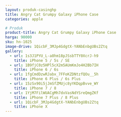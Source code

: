 ```yaml
---
layout: produk-casinghp
title: Angry Cat Grumpy Galaxy iPhone Case
categories: apple

# Produk
product-title: Angry Cat Grumpy Galaxy iPhone Case
harga: 90000
sku: hn-1025
image-drive: 1QicbF_3MJp4GdgtX-YANbEnbgUBs2Ztq
gallery:
  - url: 1s3J1PYU_L-a8hm18pJSsbTTY0XcrJ-h9
    title: iPhone 5 / 5s / SE
  - url: 1B9fjC0z5HPl5cX2m5AUmKmJo4H2Bb7IH
    title: iPhone 6 / 6s
  - url: 1fgCmdDzwRJabx_7FFoKZDNtzfQOu__5h
    title: iPhone 6 Plus / 6s Plus
  - url: 15zSx90i5jJmSfZMUjc8yYKDqpBvve_WY
    title: iPhone 7 / 8
  - url: 1YjM7FilWUACgMh7dxVasNdYSreQmgZKf
    title: iPhone 7 Plus / 8 Plus
  - url: 1QicbF_3MJp4GdgtX-YANbEnbgUBs2Ztq
    title: iPhone X
---
```

